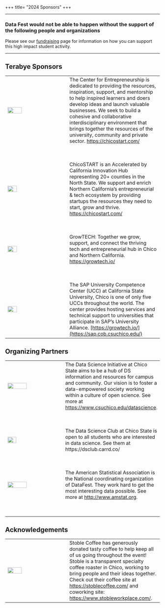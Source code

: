 +++
title= "2024 Sponsors"
+++


----

### Data Fest would not be able to happen without the support of the following people and organizations

Please see our [fundraising](../fundraising/) page for information on how you can support this high impact student activity. 

----

## Terabye Sponsors


<table border="0" align="center">
<colgroup>
<col width="40%" />
<col width="60%" />
</colgroup>

  <tbody>
 <tr>
    <td align="left" markdown="span"><img src="../img/clients/CFE_BUS_wildcat_horizontal.png" style="width:50%"></img></td>
    <td>The Center for Entrepreneurship is dedicated to providing the resources, inspiration, support, and mentorship to help inspired learners and doers develop ideas and launch valuable businesses. We seek to build a cohesive and collaborative interdisciplinary environment that brings together the resources of the university, community and private sector.
        <a href ="https://chicostart.com/">https://chicostart.com/</a></td>
  </tr>
  
  
  <tr><td height= "50"> </td> <td></td></tr>
 
 <tr>
    <td align="left" markdown="span"><img src="../img/clients/cs_logo_stacked.png" style="width:40%"></img></td>
    <td>ChicoSTART is an Accelerated by California Innovation Hub representing 20+ counties in the North State. We support and enrich Northern California’s entrepreneurial & tech ecosystem by providing startups the resources they need to start, grow and thrive. 
        <a href ="https://chicostart.com/">https://chicostart.com/</a></td>
  </tr>
  
  <tr><td height= "50"> </td> <td></td></tr>

  <tr>
    <td align="left" markdown="span"><img src="../img/clients/gt_logo_stacked.png" style="width:40%"></img></td>
    <td> GrowTECH: Together we grow, support, and connect the thriving tech and entrepreneurial hub in Chico and Northern California.
        <a href ="https://growtech.io//">https://growtech.io/</a></td>
  </tr>
  

  <tr><td height= "50"> </td> <td></td></tr>

  <tr>
    <td align="left" markdown="span"><img src="../img/clients/sap" style="width:40%"></img></td>
    <td> The SAP University Competence Center (UCC) at California State University, Chico is one of only five UCCs throughout the world. The center provides hosting services and technical support to universities that participate in SAP’s University Alliance.
        <a href ="https://sap.cob.csuchico.edu/">[https://growtech.io/](https://sap.cob.csuchico.edu/)</a></td>
  </tr>
  
  </tbody>
</table>


## Organizing Partners

<table border="0" align="center">
<colgroup>
<col width="40%" />
<col width="60%" />
</colgroup>

  <tbody>
    <tr>
    <td><img src="../img/clients/DSI_Logo_Horizontal_Small.jpg" style="width:60%"></img></td>
    <td> The Data Science Initiative at Chico State aims to be a hub of DS information and resources for campus and community. Our vision is to foster a data-empowered society working within a culture of open science. See more at <a href="https://www.csuchico.edu/datascience">https://www.csuchico.edu/datascience</a>. </td>
  </tr>
  
  <tr><td height= "50"> </td> <td></td></tr>
  
  <tr>
    <td><img src="../img/clients/dsclub.png" style="width:40%"></img></td>
    <td> The Data Science Club at Chico State is open to all students who are interested in data science. See them at https://dsclub.carrd.co/ </td>
  </tr>

  <tr><td height= "50"> </td> <td></td></tr>
  
   <tr>
    <td><img src="../img/clients/asa_logo.jpg" style="width:60%"></img></td>
    <td>The American Statistical Association is the National coordinating organization of DataFest. 
        They work hard to get the most interesting data possible. 
        See more at <a href="http://www.amstat.org">http://www.amstat.org</a>. </td>
  </tr>
  
  <tr><td height= "50"> </td> <td></td></tr>
    
  </tbody>
</table>


## Acknowledgements


<table border="0" align="center">
<colgroup>
<col width="40%" />
<col width="60%" />
</colgroup>

   <tbody>
   <tr>
   <td align="left" markdown="span"><img src="../img/clients/StobleLogo.png" style="width:50%"></img></td>
    <td> Stoble Coffee has generously donated tasty coffee to help keep all of us going throughout the event! Stoble is a transparent specialty coffee roaster in Chico, working to bring people and their ideas together. Check out their coffee site at <a href="https://stoblecoffee.com/">https://stoblecoffee.com/</a> and coworking site: <a href="https://www.stobleworkplace.com/">https://www.stobleworkplace.com/</a>. </td>
        </tr>
        </tbody>
</table>
